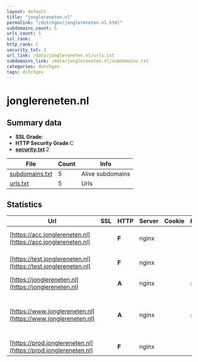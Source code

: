 ```yaml
---
layout: default
title: "jonglereneten.nl"
permalink: "/dutchgov/jonglereneten.nl.html"
subdomains_count: 5
urls_count: 5
ssl_rank: 
http_rank: C
security_txt: 2
url_link: /data/jonglereneten.nl/urls.txt
subdomains_link: /data/jonglereneten.nl/subdomains.txt
categories: dutchgov
tags: dutchgov
---
```



# jonglereneten.nl
## Summary data


 - **SSL Grade**:
 - **HTTP Security Grade**:C
 - **[security.txt](https://www.digitaleoverheid.nl/nieuws/standaard-security-txt-nu-verplicht-voor-overheid/)**:2


| File       | Count | Info |
|------------|-------|------|
|[subdomains.txt](/DutchGovScope/data/jonglereneten.nl/subdomains.txt)|5|Alive subdomains|
|[urls.txt](/DutchGovScope/data/jonglereneten.nl/urls.txt)|5|Urls|


## Statistics


| Url | SSL | HTTP | Server | Cookie | HSTS | CORS | CTO | CSP | XFO | XXP | RP |FP| Tech |Title |
|--------|-------|-------|------|------|------|------|------|------|------|------|------|------|------|------|
|[https://acc.jonglereneten.nl](https://acc.jonglereneten.nl)| | **F**|nginx| | | | | | | | :white_check_mark: | |Basic HSTS Nginx|401 Authorizatio...|
|[https://test.jonglereneten.nl](https://test.jonglereneten.nl)| | **F**|nginx| | | | | | | | :white_check_mark: | |Basic HSTS Nginx|401 Authorizatio...|
|[https://jonglereneten.nl](https://jonglereneten.nl)| | **A**|nginx| |:white_check_mark: | | | :white_check_mark:| :white_check_mark: | :white_check_mark: | :white_check_mark: | |HSTS Nginx|301 Moved Perman...|
|[https://www.jonglereneten.nl](https://www.jonglereneten.nl)| | **A**|nginx| |:white_check_mark: | | | :white_check_mark:| :white_check_mark: | :white_check_mark: | :white_check_mark: | |Bootstrap Drupal:10 HSTS Nginx PHP Slick jQuery|Wat is Jong Lere...|
|[https://prod.jonglereneten.nl](https://prod.jonglereneten.nl)| | **F**|nginx| | | | | | | | :white_check_mark: | |HSTS Nginx|301 Moved Perman...|


